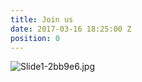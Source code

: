 ```yaml
---
title: Join us
date: 2017-03-16 18:25:00 Z
position: 0
---
```


![Slide1-2bb9e6.jpg](/uploads/Slide1-2bb9e6.jpg)